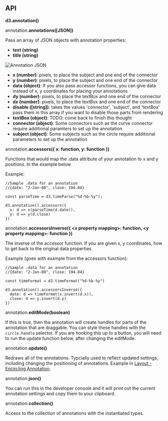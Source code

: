 ## API 

**d3.annotation()**

annotation.**annotations([JSON])**

Pass an array of JSON objects with annotation properties: 
- **text (string)**
- **title (string)**

![Annotation JSON](img/json.png)

- **x (number)**: pixels, to place the subject and one end of the connector
- **y (number)**: pixels, to place the subject and one end of the connector
- **data (object)**: If you also pass accessor functions, you can give data instead of x, y coordinates for placing your annotations
- **dy (number)**: pixels, to place the textBox and one end of the connector
- **dx (number)**: pixels, to place the textBox and one end of the connector
- **disable ([string])**: takes the values 'connector', 'subject', and 'textBox' pass them in this array if you want to disable those parts from rendering
- **textBox (object)**: TODO: come back to finish this thought
- **connector (object)**: Some connectors such as the curve connector require additional paramters to set up the annotation
- **subject (object)**: Some subjects such as the circle require additional parameters to set up the annotation

annotation.**accessors({ x: function, y: function })**

Functions that would map the .data attribute of your annotation to x and y positions. In the example below 

Example: 
<pre><code>//Sample .data for an annotation 
//{date: "2-Jan-08", close: 194.84}

const parseTime = d3.timeParse("%d-%b-%y");

d3.annotation().accessors({ 
  x: d => x(parseTime(d.date)), 
  y: d => y(d.close)
})
</code></pre>

annotation.**accessorsInverse({ &lt;x property mapping&gt;: function,  &lt;y property mapping&gt;: function })**

The inverse of the accessor function. If you are given x, y coordinates, how to get back to the original data properties 

Example (goes with example from the accessors function): 
<pre><code>//Sample .data for an annotation 
//{date: "2-Jan-08", close: 194.84}

const timeFormat = d3.timeFormat("%d-%b-%y")

d3.annotation().accessorsInverse({ 
  date: d => timeFormat(x.invert(d.x)),
  close: d => y.invert(d.y) 
})
</code></pre>

annotation.**editMode(boolean)**

If this is true, then the annotation will create handles for parts of the annotation that are draggable. You can style these handles with the <code>circle.handle</code> selector. If you are hooking this up to a button, you will need to run the update function below, after changing the editMode.

annotation.**update()**

Redraws all of the annotations. Typcially used to reflect updated settings, including changing the positioning of annotations. Example in [Layout - Encircling Annotation](#encircle).

annotation.**json()**

You can run this in the developer console and it will print out the current annotation settings and copy them to your clipboard.

annotation.**collection()**

Access to the collection of annotations with the instantiated types.

